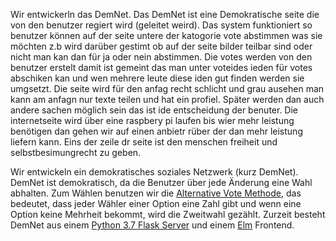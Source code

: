 Wir entwickerln das DemNet. 
Das DemNet ist eine Demokratische seite die von den benutzer regiert wird (geleitet weird). 
Das system funktioniert so benutzer können auf der seite untere der katogorie vote abstimmen 
was sie möchten z.b wird darüber gestimt ob auf der seite bilder teilbar sind oder nicht man 
kan dan für ja oder nein abstimmen. Die votes werden von den benutzer erstelt damit ist gemeint 
das man unter voteides ieden für votes abschiken kan und wen mehrere leute diese iden gut finden 
werden sie umgsetzt. Die seite wird für den anfag recht schlicht und grau ausehen man kann am anfagn 
nur texte teilen und hat ein profiel. Später werden dan auch andere sachen möglich sein das ist ide entscheidung 
der benuter. Die internetseite wird über eine raspbery pi laufen bis wier mehr leistung benötigen dan gehen wir 
auf einen anbietr rüber der dan mehr leistung liefern kann. Eins der zeile dr seite ist den menschen freiheit 
und selbstbesimungrecht zu geben. 


Wir entwickeln ein demokratisches soziales Netzwerk (kurz DemNet). 
DemNet ist demokratisch, da die Benutzer über jede Änderung eine Wahl abhalten. 
Zum Wählen benutzen wir die 
[Alternative Vote Methode](https://invidio.us/watch?v=3Y3jE3B8HsE),
das bedeutet, dass jeder Wähler einer Option eine Zahl gibt und wenn eine Option keine Mehrheit bekommt, 
wird die Zweitwahl gezählt.
Zurzeit besteht DemNet aus einem [Python 3.7 Flask Server](https://pypi.org/project/Flask/) und einem [Elm](https://elm-lang.org)
Frontend. 
